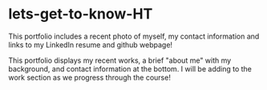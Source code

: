 # lets-get-to-know-HT

This portfolio includes a recent photo of myself, my contact information and links to my LinkedIn resume and github webpage!

This portfolio displays my recent works, a brief "about me" with my background, and contact information at the bottom. I will be adding to the work section as we progress through the course!